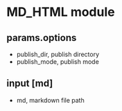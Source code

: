 # MD_HTML module

## params.options

- publish_dir, publish directory
- publish_mode, publish mode

## input [md]

- md, markdown file path
